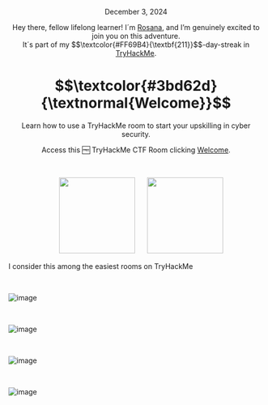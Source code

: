 <p align="center">December 3, 2024</p>
<p align="center">Hey there, fellow lifelong learner! I´m <a href="https://www.linkedin.com/in/rosanafssantos/">Rosana</a>, and I’m genuinely excited to join you on this adventure.<br>
It´s part of my $$\textcolor{#FF69B4}{\textbf{211}}$$-day-streak in  <a href="https://tryhackme.com/">TryHackMe</a>.</p>

<h1 align="center">
  $$\textcolor{#3bd62d}{\textnormal{Welcome}}$$

</h1>
<p align="center">Learn how to use a TryHackMe room to start your upskilling in cyber security.</p>
<p align="center">Access this 🆓 TryHackMe CTF Room clicking <a href="https://tryhackme.com/r/room/welcome">Welcome</a>.</p><br>
<p align="center">
  <img height="150px" hspace="20" src="https://github.com/user-attachments/assets/bc3dbb0a-9d0e-46ec-abad-6fd1f016ae62">
  <img height="150px" src="https://github.com/user-attachments/assets/956d05ef-b83c-4ca2-a760-e683e5aeb8b6">
</p>

<p>I consider this among the easiest rooms on TryHackMe</p>

<br>


![image](https://github.com/user-attachments/assets/c3568ce9-07f7-4f9a-9743-63251bee9dec)

<br>

![image](https://github.com/user-attachments/assets/2cd2ec8e-8d05-4ec9-8fff-e13f9ecbdf21)

<br>

![image](https://github.com/user-attachments/assets/26d09065-ea90-44ff-bba8-50769efa83ba)

<br>

![image](https://github.com/user-attachments/assets/4e149a58-fd2a-4347-a5f2-a6715f616752)




